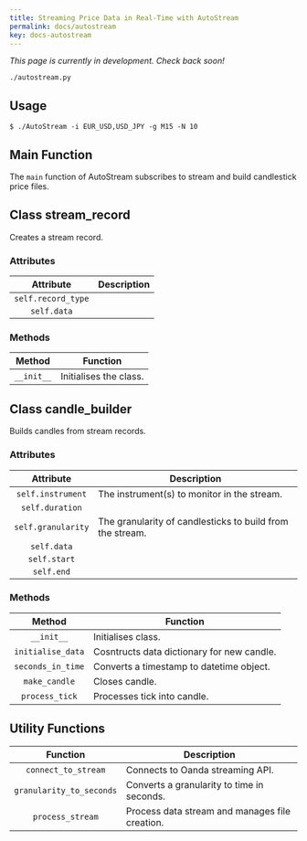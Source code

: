 ```yaml
---
title: Streaming Price Data in Real-Time with AutoStream
permalink: docs/autostream
key: docs-autostream
---
```



*This page is currently in development. Check back soon!*


`./autostream.py`

## Usage

```
$ ./AutoStream -i EUR_USD,USD_JPY -g M15 -N 10
```



## Main Function
The `main` function of AutoStream subscribes to stream and build candlestick price files.



## Class stream_record
Creates a stream record.

### Attributes

|           Attribute       | Description                                                                                     |
| :-----------------------: | ----------------------------------------------------------------------------------------------- |
|     `self.record_type`     |       |
|    `self.data`        |       |


### Methods

|           Method           | Function                                                                                           |
| :------------------------: | -------------------------------------------------------------------------------------------------- |
| `__init__` | Initialises the class. |




## Class candle_builder
Builds candles from stream records.

### Attributes

|           Attribute       | Description                                                                                     |
| :-----------------------: | ----------------------------------------------------------------------------------------------- |
|     `self.instrument`     | The instrument(s) to monitor in the stream.       |
|    `self.duration`        |   |
|    `self.granularity`     | The granularity of candlesticks to build from the stream.      |
|     `self.data`           |       |
|     `self.start`          |       |
|      `self.end`           |       |



### Methods

|           Method           | Function                                                                                           |
| :------------------------: | -------------------------------------------------------------------------------------------------- |
|         `__init__`         | Initialises class.   |
|    `initialise_data`     | Cosntructs data dictionary for new candle.      |
|     `seconds_in_time`    | Converts a timestamp to datetime object.      |
|     `make_candle`    |  Closes candle.     |
|    `process_tick`     |  Processes tick into candle.     |




## Utility Functions

| Function | Description |
| :------: | ----------- |
| `connect_to_stream` | Connects to Oanda streaming API. |
| `granularity_to_seconds` | Converts a granularity to time in seconds. |
| `process_stream` | Process data stream and manages file creation. |
